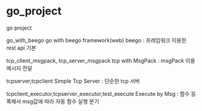 # go_project
go project

go_with_beego	go with beego framework(web) beego : 프레임워크 이용한 rest api 기본

tcp_client_msgpack, tcp_server_msgpack	tcp with MsgPack : msgPack 이용 메시지 전달

tcpserver,tcpclient	Simple Tcp Server : 단순한 tcp 서버

tcpclient_executor,tcpserver_executor,test_execute	Execute by Msg : 함수 등록해서 msg값에 따라 자동 함수 실행 분기
